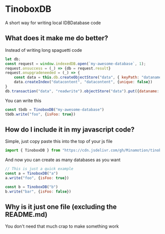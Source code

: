 # TinoboxDB
A short way for writing local IDBDatabase code
## What does it make me do better?
Instead of writing long spaguetti code
```javascript
let db;
const request = window.indexedDB.open(`my-awesome-database`, 1);
request.onsuccess = (_) => {db = request.result}
request.onupgradeneeded = (_) => {
    const data = this.db.createObjectStore("data", { keyPath: "dataname" })
    data.createIndex("datacontent", "datacontent", {unique: false})
}
db.transaction("data", "readwrite").objectStore("data").put({dataname: "foo", datacontent: {isFoo: true}})
```
You can write this
```javascript
const tbdb = TinoboxDB("my-awesome-database")
tbdb.write("foo", {isFoo: true})
```
## How do I include it in my javascript code?
Simple, just copy paste this into the top of your js file
```javascript
import { TinoboxDB } from "https://cdn.jsdelivr.com/gh/Minamotion/tinobox/tbdb.js"
```
And now you can create as many databases as you want
```javascript
// This is just a quick example
const a = TinoboxDB("a")
a.write("foo", {isFoo: true})

const b = TinoboxDB("b")
b.write("bar", {isFoo: false})
```
## Why is it just one file (excluding the README.md)
You don't need that much crap to make something work
